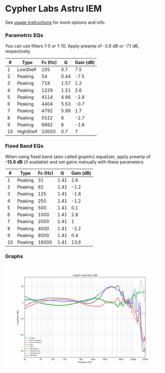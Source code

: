 # Cypher Labs Astru IEM
See [usage instructions](https://github.com/jaakkopasanen/AutoEq#usage) for more options and info.

### Parametric EQs
You can use filters 1-5 or 1-10. Apply preamp of -3.9 dB or -7.1 dB, respectively.

|   # | Type      |   Fc (Hz) |    Q |   Gain (dB) |
|-----|-----------|-----------|------|-------------|
|   1 | LowShelf  |       105 | 0.7  |         7.5 |
|   2 | Peaking   |        54 | 0.44 |        -7.5 |
|   3 | Peaking   |       718 | 1.57 |         1.2 |
|   4 | Peaking   |      1229 | 1.51 |         2.6 |
|   5 | Peaking   |      4114 | 4.96 |        -2.8 |
|   6 | Peaking   |      4404 | 5.53 |        -0.7 |
|   7 | Peaking   |      4792 | 5.99 |         1.7 |
|   8 | Peaking   |      5522 | 6    |        -2.7 |
|   9 | Peaking   |      6882 | 6    |        -1.6 |
|  10 | HighShelf |     10000 | 0.7  |         7   |

### Fixed Band EQs
When using fixed band (also called graphic) equalizer, apply preamp of **-13.6 dB** (if available) and set gains manually with these parameters.

|   # | Type    |   Fc (Hz) |    Q |   Gain (dB) |
|-----|---------|-----------|------|-------------|
|   1 | Peaking |        31 | 1.41 |         2.6 |
|   2 | Peaking |        62 | 1.41 |        -1.2 |
|   3 | Peaking |       125 | 1.41 |        -1.8 |
|   4 | Peaking |       250 | 1.41 |        -1.2 |
|   5 | Peaking |       500 | 1.41 |         0.1 |
|   6 | Peaking |      1000 | 1.41 |         2.8 |
|   7 | Peaking |      2000 | 1.41 |         1   |
|   8 | Peaking |      4000 | 1.41 |        -2.2 |
|   9 | Peaking |      8000 | 1.41 |         0.4 |
|  10 | Peaking |     16000 | 1.41 |        13.6 |

### Graphs
![](./Cypher%20Labs%20Astru%20IEM.png)

